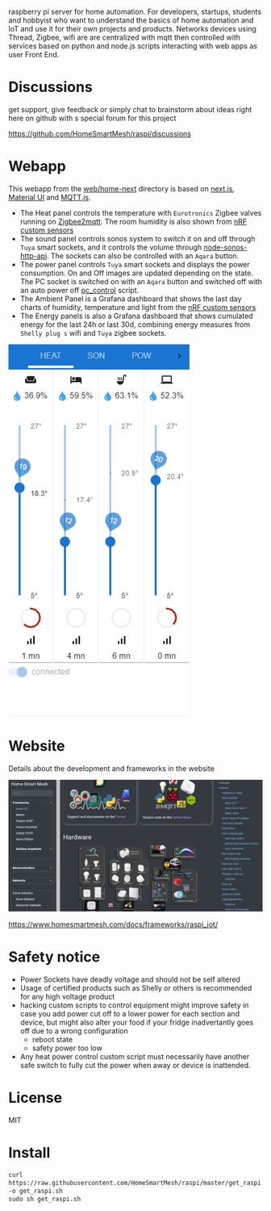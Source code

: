 raspberry pi server for home automation. For developers, startups, students and hobbyist who want to understand the basics of home automation and IoT and use it for their own projects and products. Networks devices using Thread, Zigbee, wifi are are centralized with mqtt then controlled with services based on python and node.js scripts interacting with web apps as user Front End.

# Discussions
get support, give feedback or simply chat to brainstorm about ideas right here on github with s special forum for this project

https://github.com/HomeSmartMesh/raspi/discussions

# Webapp
This webapp from the [web/home-next](./web/home-next/) directory is based on [next.js](https://nextjs.org/), [Material UI](https://mui.com/) and [MQTT.js](https://github.com/mqttjs/MQTT.js#readme).
* The Heat panel controls the temperature with `Eurotronics` Zigbee valves running on [Zigbee2mqtt](https://zigbee2mqtt.io/). The room humidity is also shown from [nRF custom sensors](https://github.com/nRFMesh/nRF52_Mesh)
* The sound panel controls sonos system to switch it on and off through `Tuya` smart sockets, and it controls the volume through [node-sonos-http-api](https://github.com/jishi/node-sonos-http-api). The sockets can also be controlled with an `Aqara` button.
* The power panel controls `Tuya` smart sockets and displays the power consumption. On and Off images are updated depending on the state. The PC socket is switched on with an `Aqara` button and switched off with an auto power off [pc_control](./js/pc_control/) script.
* The Ambient Panel is a Grafana dashboard that shows the last day charts of humidity, temperature and light from the [nRF custom sensors](https://github.com/nRFMesh/nRF52_Mesh)
* The Energy panels is also a Grafana dashboard that shows cumulated energy for the last 24h or last 30d, combining energy measures from `Shelly plug s` wifi and `Tuya` zigbee sockets.

![webapp](./design/home-next.gif)


# Website
Details about the development and frameworks in the website

[![website](./website.webp)](https://www.homesmartmesh.com/docs/frameworks/raspi_iot/)

https://www.homesmartmesh.com/docs/frameworks/raspi_iot/

# Safety notice
* Power Sockets have deadly voltage and should not be self altered
* Usage of certified products such as Shelly or others is recommended for any high voltage product
* hacking custom scripts to control equipment might improve safety in case you add power cut off to a lower power for each section and device, but might also alter your food if your fridge inadvertantly goes off due to a wrong configuration
  * reboot state
  * safety power too low
* Any heat power control custom script must necessarily have another safe switch to fully cut the power when away or device is inattended.

# License
MIT

# Install

```shell
curl https://raw.githubusercontent.com/HomeSmartMesh/raspi/master/get_raspi.sh -o get_raspi.sh
sudo sh get_raspi.sh
```
